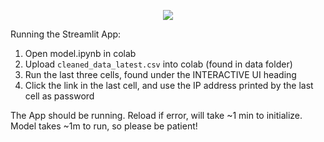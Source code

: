 <p align="center">
<a href="https://github.com/d-roho/traderjoe/blob/main/TJStreamlitTutorial.gif">
<img src="./READMEDocs/Intro.gif"/>
</a>
</p>

Running the Streamlit App:

1. Open model.ipynb in colab
2. Upload `cleaned_data_latest.csv` into colab (found in data folder)
3. Run the last three cells, found under the INTERACTIVE UI heading 
4. Click the link in the last cell, and use the IP address printed by the last cell as password

The App should be running. Reload if error, will take ~1 min to initialize. Model takes ~1m to run, so please be patient!